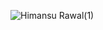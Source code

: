 
![Himansu Rawal(1)](https://github.com/user-attachments/assets/e42b1ec3-8356-483b-89bf-3f764994b278)
